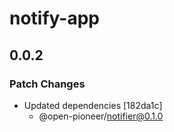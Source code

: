 # notify-app

## 0.0.2

### Patch Changes

-   Updated dependencies [182da1c]
    -   @open-pioneer/notifier@0.1.0
